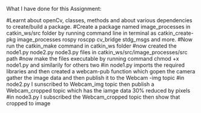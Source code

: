 What I have done for this Assignment:

#Learnt about openCv, classes, methods and about various dependencies to create/build a package.
#Create a package named image_processes in catkin_ws/src folder by running command line in terminal as catkin_create-pkg image_processes rospy roscpp cv_bridge stdg_msgs and more.
#Now run the catkin_make command in catkin_ws folder
#now created the node1.py node2.py node3.py files in catkin_ws/src/image_processes/src path
#now make the files executable by running command chmod +x node1.py and similarily for others two
#in node1.py imports the required libraries and then created a webcam-pub function which gopen the camera gather the image data and then publish it to the Webcam
-img topic
#in node2.py I sunscribed to Webcam_img topic then publish a Webcam_cropped topic which has the iamge data 30% reduced by pixels
#in node3.py I subscribed the Webcam_cropped topic then show that cropped to image
